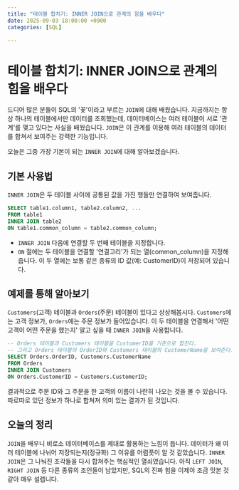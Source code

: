 ```yaml
---
title: "테이블 합치기: INNER JOIN으로 관계의 힘을 배우다"
date: 2025-09-03 18:00:00 +0900
categories: [SQL]

---
```


# 테이블 합치기: INNER JOIN으로 관계의 힘을 배우다

드디어 많은 분들이 SQL의 '꽃'이라고 부르는 `JOIN`에 대해 배웠습니다. 지금까지는 항상 하나의 테이블에서만 데이터를 조회했는데, 데이터베이스는 여러 테이블이 서로 '관계'를 맺고 있다는 사실을 배웠습니다. `JOIN`은 이 관계를 이용해 여러 테이블의 데이터를 합쳐서 보여주는 강력한 기능입니다.

오늘은 그중 가장 기본이 되는 `INNER JOIN`에 대해 알아보겠습니다.

## 기본 사용법

`INNER JOIN`은 두 테이블 사이에 공통된 값을 가진 행들만 연결하여 보여줍니다. 

```sql
SELECT table1.column1, table2.column2, ...
FROM table1
INNER JOIN table2
ON table1.common_column = table2.common_column;
```

- `INNER JOIN` 다음에 연결할 두 번째 테이블을 지정합니다.
- `ON` 절에는 두 테이블을 연결할 '연결고리'가 되는 열(common_column)을 지정해줍니다. 이 두 열에는 보통 같은 종류의 ID 값(예: CustomerID)이 저장되어 있습니다.

## 예제를 통해 알아보기

`Customers`(고객) 테이블과 `Orders`(주문) 테이블이 있다고 상상해봅시다. `Customers`에는 고객 정보가, `Orders`에는 주문 정보가 들어있습니다. 이 두 테이블을 연결해서 '어떤 고객이 어떤 주문을 했는지' 알고 싶을 때 `INNER JOIN`을 사용합니다.

```sql
-- Orders 테이블과 Customers 테이블을 CustomerID를 기준으로 합친다.
-- 그리고 Orders 테이블의 OrderID와 Customers 테이블의 CustomerName을 보여준다.
SELECT Orders.OrderID, Customers.CustomerName
FROM Orders
INNER JOIN Customers 
ON Orders.CustomerID = Customers.CustomerID;
```

결과적으로 주문 ID와 그 주문을 한 고객의 이름이 나란히 나오는 것을 볼 수 있습니다. 따로따로 있던 정보가 하나로 합쳐져 의미 있는 결과가 된 것입니다.

## 오늘의 정리

`JOIN`을 배우니 비로소 데이터베이스를 제대로 활용하는 느낌이 듭니다. 데이터가 왜 여러 테이블에 나뉘어 저장되는지(정규화) 그 이유를 어렴풋이 알 것 같았습니다. `INNER JOIN`은 그 나눠진 조각들을 다시 합쳐주는 핵심적인 열쇠였습니다. 아직 `LEFT JOIN`, `RIGHT JOIN` 등 다른 종류의 조인들이 남았지만, SQL의 진짜 힘을 이제야 조금 맛본 것 같아 매우 설렙니다.